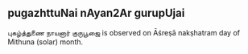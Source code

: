 ## pugazhttuNai nAyan2Ar gurupUjai

புகழ்த்துணை நாயனார் குருபூஜை is observed on Āśreṣā nakṣhatram day of Mithuna (solar) month.



